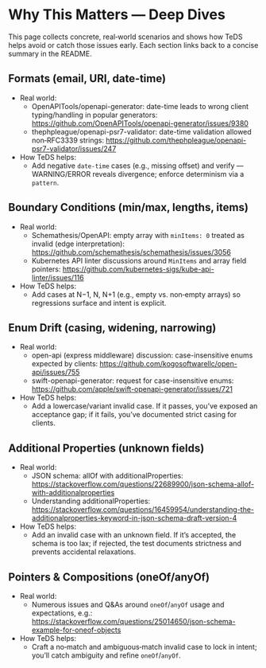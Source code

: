 # Why This Matters — Deep Dives

This page collects concrete, real‑world scenarios and shows how TeDS helps avoid or catch those issues early. Each section links back to a concise summary in the README.

## Formats (email, URI, date‑time)

- Real world:
  - OpenAPITools/openapi-generator: date-time leads to wrong client typing/handling in popular generators: https://github.com/OpenAPITools/openapi-generator/issues/9380
  - thephpleague/openapi-psr7-validator: date-time validation allowed non‑RFC3339 strings: https://github.com/thephpleague/openapi-psr7-validator/issues/247
- How TeDS helps:
  - Add negative `date-time` cases (e.g., missing offset) and verify — WARNING/ERROR reveals divergence; enforce determinism via a `pattern`.

## Boundary Conditions (min/max, lengths, items)

- Real world:
  - Schemathesis/OpenAPI: empty array with `minItems: 0` treated as invalid (edge interpretation): https://github.com/schemathesis/schemathesis/issues/3056
  - Kubernetes API linter discussions around `MinItems` and array field pointers: https://github.com/kubernetes-sigs/kube-api-linter/issues/116
- How TeDS helps:
  - Add cases at N−1, N, N+1 (e.g., empty vs. non‑empty arrays) so regressions surface and intent is explicit.

## Enum Drift (casing, widening, narrowing)

- Real world:
  - open-api (express middleware) discussion: case-insensitive enums expected by clients: https://github.com/kogosoftwarellc/open-api/issues/755
  - swift-openapi-generator: request for case-insensitive enums: https://github.com/apple/swift-openapi-generator/issues/721
- How TeDS helps:
  - Add a lowercase/variant invalid case. If it passes, you’ve exposed an acceptance gap; if it fails, you’ve documented strict casing for clients.

## Additional Properties (unknown fields)

- Real world:
  - JSON schema: allOf with additionalProperties: https://stackoverflow.com/questions/22689900/json-schema-allof-with-additionalproperties
  - Understanding additionalProperties: https://stackoverflow.com/questions/16459954/understanding-the-additionalproperties-keyword-in-json-schema-draft-version-4
- How TeDS helps:
  - Add an invalid case with an unknown field. If it’s accepted, the schema is too lax; if rejected, the test documents strictness and prevents accidental relaxations.

## Pointers & Compositions (oneOf/anyOf)

- Real world:
  - Numerous issues and Q&As around `oneOf`/`anyOf` usage and expectations, e.g.: https://stackoverflow.com/questions/25014650/json-schema-example-for-oneof-objects
- How TeDS helps:
  - Craft a no‑match and ambiguous‑match invalid case to lock in intent; you’ll catch ambiguity and refine `oneOf`/`anyOf`.


